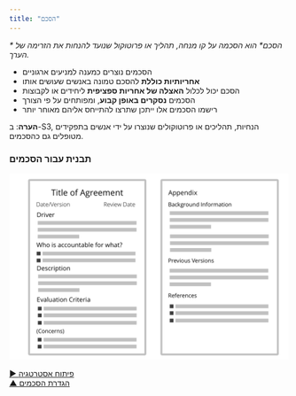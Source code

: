 ```yaml
---
title: "הסכם"
---
```



_* *הסכם** הוא הסכמה על קו מנחה, תהליך או פרוטוקול שנועד להנחות את הזרימה של הערך._

- הסכמים נוצרים כמענה למניעים ארגוניים 
- **אחריותיות כוללת** להסכם טמונה באנשים שעושים אותו
- הסכם יכול לכלול **האצלה של אחריות ספציפית** ליחידים או לקבוצות
- הסכמים **נסקרים באופן קבוע**, ומפותחים על פי הצורך
- רישמו הסכמים אלו ייתכן שתרצו להתייחס אליהם מאוחר יותר

**הערה**: ב-S3, הנחיות, תהליכים או פרוטוקולים שנוצרו על ידי אנשים בתפקידים מטופלים גם כהסכמים.


### תבנית עבור הסכמים

![inline,fit](img/templates/agreement-template.png)

[&#9654; פיתוח אסטרטגיה](develop-strategy.html)<br/>[&#9650; הגדרת הסכמים](defining-agreements.html)

